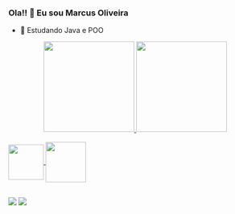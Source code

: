 ### Ola!! 👋 Eu sou Marcus Oliveira


- 🌱 Estudando Java e POO
<div align="center">
  <a href="https://github.com/ScsMVinicius">
  <img height="180em" src="https://github-readme-stats.vercel.app/api?username=ScsMVinicius&show_icons=true&theme=dark&include_all_commits=true&count_private=true"/>
  <img height="180em" src="https://github-readme-stats.vercel.app/api/top-langs/?username=ScsMVinicius&layout=compact&langs_count=7&theme=dark"/>
</div>
<div style="display: inline_block"><br>
 <img align="center" height="70" width="70" src="https://cdn.jsdelivr.net/gh/devicons/devicon/icons/java/java-original.svg" />
 <img align="center" height="80" width="80" src="https://st4.depositphotos.com/18672748/22410/v/450/depositphotos_224109940-stock-illustration-object-oriented-programming-icon-trendy.jpg" />
</div>

  ##

<div>
 <a href = "mailto:vinicius.oliveira1935@gmail.com"><img src="https://img.shields.io/badge/-Gmail-%23333?style=for-the-badge&logo=gmail&logoColor=white" target="_blank"></a>
  <a href="https://www.linkedin.com/in/marcus-oliveira-88bb02129/" target="_blank"><img src="https://img.shields.io/badge/-LinkedIn-%230077B5?style=for-the-badge&logo=linkedin&logoColor=white" target="_blank"></a>   
</div>




